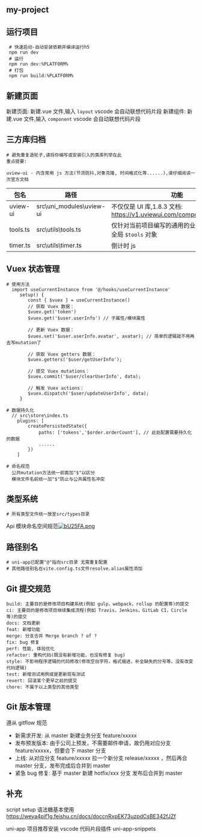 <!--
 * @Date: 2022-02-14 10:12:48
 * @LastEditors: zhaozc
 * @LastEditTime: 2022-03-21 18:30:12
 * @FilePath: \awen-patient-h5\README.md
-->

## my-project

## 运行项目

```
 # 快速启动-自动安装依赖并编译运行h5
 npm run dev
 # 运行
 npm run dev:%PLATFORM%
 # 打包
 npm run build:%PLATFORM%
```

## 新建页面

新建页面: 新建.vue 文件,输入 `layout` vscode 会自动联想代码片段
新建组件: 新建.vue 文件,输入 `component` vscode 会自动联想代码片段

## 三方库归档

```
# 避免重复造轮子,请将你编写或安装引入的类库列举在此
重点提要:

uview-ui - 内含常用 js 方法(节流防抖,对象克隆, 时间格式化等......),请仔细阅读一次官方文档
```

| 包名     | 路径                     | 功能                                                                    |
| -------- | ------------------------ | ----------------------------------------------------------------------- |
| uview-ui | src\uni_modules\uview-ui | 不仅仅是 UI 库,1.8.3 文档: https://v1.uviewui.com/components/intro.html |
| tools.ts | src\utils\tools.ts       | 仅针对当前项目编写的通用的业务方法 已挂载至全局 `$tools` 对象           |
| timer.ts | src\utils\timer.ts       | 倒计时 js                                                               |

## Vuex 状态管理

```
# 使用方法
  import useCurrentInstance from '@/hooks/useCurrentInstance'
     setup() {
        const { $vuex } = useCurrentInstance()
        // 获取 Vuex 数据：
        $vuex.get('token')
        $vuex.get('$user.userInfo') // 子属性/模块属性

        // 更新 Vuex 数据：
        $vuex.set('$user.userInfo.avatar', avatar); // 简单的逻辑就不用再去写mutation了

        // 获取 Vuex getters 数据：
        $vuex.getters('$user/getUserInfo');

        // 提交 Vuex mutations：
        $vuex.commit('$user/clearUserInfo', data);

        // 触发 Vuex actions：
        $vuex.dispatch('$user/updateUserInfo', data);
     }

# 数据持久化
  // src\store\index.ts
    plugins: [
        createPersistedState({
            paths: ['tokens','$order.orderCount'], // 此处配置需要持久化的数据
            ......
        })
    ]

# 命名规范
  公共mutation方法统一前面加"$"以区分
  模块文件名前统一加"$"防止与公共属性名冲突
```

## 类型系统

```
# 所有类型文件统一放至src/types目录
```

Api 模块命名空间规范[![bU25FA.png](https://s4.ax1x.com/2022/03/04/bU25FA.png)](https://imgtu.com/i/bU25FA)

## 路径别名

```
# uni-app已配置"@"指向src目录 无需重复配置
# 其他路径别名在vite.config.ts文件resolve.alias属性添加
```

## Git 提交规范

```
build: 主要目的是修改项目构建系统(例如 gulp，webpack，rollup 的配置等)的提交
ci: 主要目的是修改项目继续集成流程(例如 Travis，Jenkins，GitLab CI，Circle 等)的提交
docs: 文档更新
feat: 新增功能
merge: 分支合并 Merge branch ? of ?
fix: bug 修复
perf: 性能, 体验优化
refactor: 重构代码(既没有新增功能，也没有修复 bug)
style: 不影响程序逻辑的代码修改(修改空白字符，格式缩进，补全缺失的分号等，没有改变代码逻辑)
test: 新增测试用例或是更新现有测试
revert: 回滚某个更早之前的提交
chore: 不属于以上类型的其他类型
```

## Git 版本管理

遵从 gitflow 规范

-   新需求开发: 从 master 新建业务分支 feature/xxxxx
-   发布预发版本: 由于公司上预发，不需要邮件申请，故仍用对应分支 feature/xxxxx，但要合下 master 分支
-   上线: 从对应分支 feature/xxxxx 拉一个新分支 release/xxxxx ，然后再合 master 分支，发布完成后合并到 master
-   紧急 bug 修复: 基于 master 新建 hotfix/xxx 分支 发布后合并到 master

## 补充

script setup 语法糖基本使用 https://weya4pif1g.feishu.cn/docs/doccnRxpEK73uzpdCsBE342fJZf

uni-app 项目推荐安装 vscode 代码片段插件 uni-app-snippets
